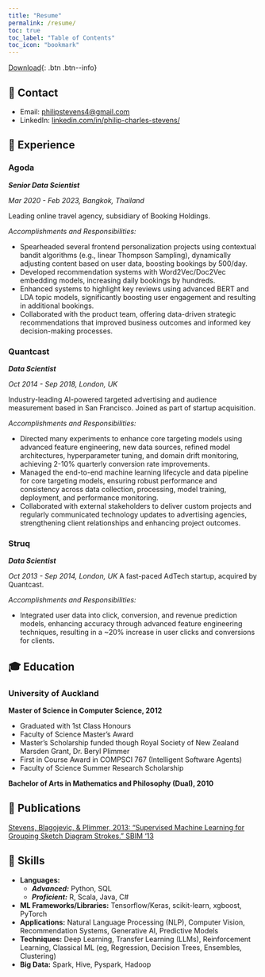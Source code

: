 ```yaml
---
title: "Resume"
permalink: /resume/
toc: true
toc_label: "Table of Contents"
toc_icon: "bookmark"
---
```


[Download](https://philipstevens.github.io/files/20240529-pcs-resume.pdf "download"){: .btn .btn--info}

## 📧 Contact
- Email: [philipstevens4@gmail.com](mailto:philipstevens4@gmail.com)
- LinkedIn: [linkedin.com/in/philip-charles-stevens/](https://www.linkedin.com/in/philip-charles-stevens/)

## 💼 Experience
### Agoda

***Senior Data Scientist***

*Mar 2020 - Feb 2023, Bangkok, Thailand*

Leading online travel agency, subsidiary of Booking Holdings.

_Accomplishments and Responsibilities:_
- Spearheaded several frontend personalization projects using contextual bandit algorithms (e.g., linear Thompson Sampling), dynamically adjusting content based on user data, boosting bookings by 500/day.
- Developed recommendation systems with Word2Vec/Doc2Vec embedding models, increasing daily bookings by hundreds.
- Enhanced systems to highlight key reviews using advanced BERT and LDA topic models, significantly boosting user engagement and resulting in additional bookings.
- Collaborated with the product team, offering data-driven strategic recommendations that improved business outcomes and informed key decision-making processes.

### Quantcast

***Data Scientist***

*Oct 2014 - Sep 2018, London, UK*

Industry-leading AI-powered targeted advertising and audience measurement based in San Francisco. Joined as part of startup
acquisition.

_Accomplishments and Responsibilities:_
- Directed many experiments to enhance core targeting models using advanced feature engineering, new data sources, refined model architectures, hyperparameter tuning, and domain drift monitoring, achieving 2-10% quarterly conversion rate improvements.
- Managed the end-to-end machine learning lifecycle and data pipeline for core targeting models, ensuring robust performance and consistency across data collection, processing, model training, deployment, and performance monitoring.
- Collaborated with external stakeholders to deliver custom projects and regularly communicated technology updates to advertising agencies, strengthening client relationships and enhancing project outcomes.

### Struq

***Data Scientist***

*Oct 2013 - Sep 2014, London, UK*
A fast-paced AdTech startup, acquired by Quantcast.

_Accomplishments and Responsibilities:_
- Integrated user data into click, conversion, and revenue prediction models, enhancing accuracy through advanced feature engineering
techniques, resulting in a ~20% increase in user clicks and conversions for clients.


## 🎓 Education
### University of Auckland

**Master of Science in Computer Science, 2012**
- Graduated with 1st Class Honours
- Faculty of Science Master’s Award
- Master’s Scholarship funded though Royal Society of New Zealand Marsden Grant, Dr. Beryl Plimmer
- First in Course Award in COMPSCI 767 (Intelligent Software Agents)
- Faculty of Science Summer Research Scholarship

**Bachelor of Arts in Mathematics and Philosophy (Dual), 2010**
  
## 📖 Publications
[Stevens, Blagojevic, & Plimmer, 2013: “Supervised Machine Learning for Grouping
Sketch Diagram Strokes.” SBIM ‘13](https://dl.acm.org/doi/10.1145/2487381.2487383)

## 🤖 Skills
- **Languages:**
  - ***Advanced:*** Python,  SQL
  - ***Proficient:*** R, Scala, Java, C#
- **ML Frameworks/Libraries:** Tensorflow/Keras, scikit-learn, xgboost, PyTorch
- **Applications:** Natural Language Processing (NLP), Computer Vision, Recommendation Systems, Generative AI, Predictive Models
- **Techniques:** Deep Learning, Transfer Learning (LLMs), Reinforcement Learning, Classical ML (eg, Regression, Decision Trees,
Ensembles, Clustering)
- **Big Data:** Spark, Hive, Pyspark, Hadoop








